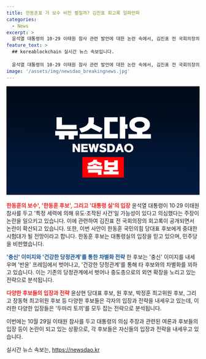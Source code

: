 ```yaml
---
title: 한동훈표 가 보수 비전 펼칠까? 김진표 회고록 일파만파
categories:
  - News
excerpt: >
  윤석열 대통령의 10·29 이태원 참사 관련 발언에 대한 논란 속에서, 김진표 전 국회의장의 과거 회고록이 등장하며 민주당과 대통령에 대한 비판이 부각되고 있다. 한동훈 후보는 대통령을 옹호하던 당 정치관계에서 벗어나 중도층으로 확장하고자 하는 의지를 보여주며 충신 이미지를 내세우고 있다. 이에 대한 반응은 갈등 속에서 양쪽 지지층을 모두 끌어들일 수 있는 전략으로 평가되고 있다.
feature_text: >
  ## koreablockchain 실시간 뉴스 속보입니다.

  윤석열 대통령의 10·29 이태원 참사 관련 발언에 대한 논란 속에서, 김진표 전 국회의장의 과거 회고록이 등장하며 민주당과 대통령에 대한 비판이 부각되고 있다. 한동훈 후보는 대통령을 옹호하던 당 정치관계에서 벗어나 중도층으로 확장하고자 하는 의지를 보여주며 충신 이미지를 내세우고 있다. 이에 대한 반응은 갈등 속에서 양쪽 지지층을 모두 끌어들일 수 있는 전략으로 평가되고 있다.
image: '/assets/img/newsdao_breakingnews.jpg'
---
```


<p><img src="/assets/img/newsdao_breakingnews.jpg" alt="koreablockchain 속보" /></p>

<p><b><span style="color: #ee2323;">한동훈의 보수', '한동훈 후보', 그리고 '대통령 실'의 입장</span></b>
윤석열 대통령이 10·29 이태원 참사를 두고 '특정 세력에 의해 유도·조작된 사건'일 가능성이 있다고 의심했다는 주장이 논란을 일으키고 있습니다. 이에 관련하여 김진표 전 국회의장의 회고록이 공개되면서 논란이 확산되고 있습니다. 또한, 이번 사안이 한동훈 국민의힘 당대표 후보에게 중대한 시험대가 될 전망이라고 합니다. 한동훈 후보는 대통령실의 입장을 믿고 있으며, 민주당을 비판했습니다.</p>

<p><b><span style="color: #1a5490;">'충신' 이미지와 '건강한 당정관계'를 통한 차별화 전략</span></b>
한 후보는 '충신' 이미지를 내세우며 '반윤' 프레임에서 벗어나고, '건강한 당정관계'를 통해 타 후보와의 차별화를 꾀하고 있습니다. 이는 기존의 당정관계에서 벗어나 중도층으로의 외연 확장을 노리고 있는 전략으로 분석됩니다.</p>

<p><b><span style="color: #ee2323;">다양한 후보들의 입장과 전략</span></b>
윤상현 당대표 후보, 원 후보, 박정훈 최고위원 후보, 그리고 장동혁 최고위원 후보 등 다양한 후보들은 각자의 입장과 전략을 내세우고 있는데, 이러한 다양한 입장들은 '두마리 토끼'를 모두 잡는 전략으로 분석됩니다.</p>

<p>이번에는 10월 29일 이태원 참사를 두고 대통령의 의심 주장과 관련된 여론과 후보들의 입장 등이 논란이 되고 있는 상황으로, 각 후보들은 자신들의 입장과 전략을 내세우고 있습니다.</p>
실시간 뉴스 속보는, <a href="https://newsdao.kr" rel="dofollow">https://newsdao.kr</a>


